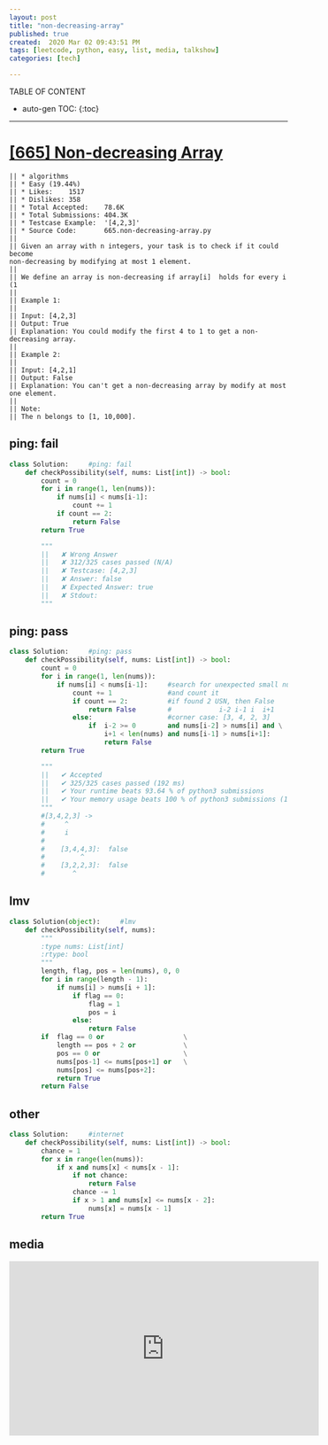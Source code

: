 ```yaml
---
layout: post
title: "non-decreasing-array"
published: true
created:  2020 Mar 02 09:43:51 PM
tags: [leetcode, python, easy, list, media, talkshow]
categories: [tech]

---
```


TABLE OF CONTENT

* auto-gen TOC:
{:toc}

- - -

# [[665] Non-decreasing Array](https://leetcode.com/problems/non-decreasing-array/description/)

    || * algorithms
    || * Easy (19.44%)
    || * Likes:    1517
    || * Dislikes: 358
    || * Total Accepted:    78.6K
    || * Total Submissions: 404.3K
    || * Testcase Example:  '[4,2,3]'
    || * Source Code:       665.non-decreasing-array.py
    || 
    || Given an array with n integers, your task is to check if it could become
    non-decreasing by modifying at most 1 element.
    || 
    || We define an array is non-decreasing if array[i]  holds for every i (1 
    || 
    || Example 1:
    || 
    || Input: [4,2,3]
    || Output: True
    || Explanation: You could modify the first 4 to 1 to get a non-decreasing array.
    || 
    || Example 2:
    || 
    || Input: [4,2,1]
    || Output: False
    || Explanation: You can't get a non-decreasing array by modify at most one element.
    || 
    || Note:
    || The n belongs to [1, 10,000].

## ping: fail

```python
class Solution:     #ping: fail
    def checkPossibility(self, nums: List[int]) -> bool:
        count = 0
        for i in range(1, len(nums)):
            if nums[i] < nums[i-1]:
                count += 1
            if count == 2:
                return False
        return True

        """
        ||   ✘ Wrong Answer
        ||   ✘ 312/325 cases passed (N/A)
        ||   ✘ Testcase: [4,2,3]
        ||   ✘ Answer: false
        ||   ✘ Expected Answer: true
        ||   ✘ Stdout:
        """
```

## ping: pass

```python
class Solution:     #ping: pass
    def checkPossibility(self, nums: List[int]) -> bool:
        count = 0
        for i in range(1, len(nums)):
            if nums[i] < nums[i-1]:     #search for unexpected small num(USN)
                count += 1              #and count it
                if count == 2:          #if found 2 USN, then False
                    return False        #            i-2 i-1 i  i+1
                else:                   #corner case: [3, 4, 2, 3]
                    if  i-2 >= 0        and nums[i-2] > nums[i] and \
                        i+1 < len(nums) and nums[i-1] > nums[i+1]:
                        return False
        return True

        """
        ||   ✔ Accepted
        ||   ✔ 325/325 cases passed (192 ms)
        ||   ✔ Your runtime beats 93.64 % of python3 submissions
        ||   ✔ Your memory usage beats 100 % of python3 submissions (13.8 MB)
        """
        #[3,4,2,3] ->
        #     ^
        #     i
        #
        #    [3,4,4,3]:  false
        #         ^
        #    [3,2,2,3]:  false
        #       ^
```

## lmv

```python
class Solution(object):     #lmv
    def checkPossibility(self, nums):
        """
        :type nums: List[int]
        :rtype: bool
        """
        length, flag, pos = len(nums), 0, 0
        for i in range(length - 1):
            if nums[i] > nums[i + 1]:
                if flag == 0:
                    flag = 1
                    pos = i
                else:
                    return False
        if  flag == 0 or                    \
            length == pos + 2 or            \
            pos == 0 or                     \
            nums[pos-1] <= nums[pos+1] or   \
            nums[pos] <= nums[pos+2]:
            return True
        return False
```

## other

```python
class Solution:     #internet
    def checkPossibility(self, nums: List[int]) -> bool:
        chance = 1
        for x in range(len(nums)):
            if x and nums[x] < nums[x - 1]:
                if not chance:
                    return False
                chance -= 1
                if x > 1 and nums[x] <= nums[x - 2]:
                    nums[x] = nums[x - 1]
        return True
```

## media

<iframe width="560" height="315" src="https://www.youtube.com/embed/7tzXZES-FI4" frameborder="0" allow="accelerometer; autoplay; encrypted-media; gyroscope; picture-in-picture" allowfullscreen></iframe>
